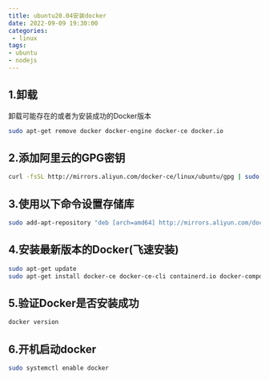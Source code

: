 ```yaml
---
title: ubuntu20.04安装docker
date: 2022-09-09 19:30:00
categories:
 - linux
tags:
- ubuntu
- nodejs
---
```


## 1.卸载
卸载可能存在的或者为安装成功的Docker版本
```bash
sudo apt-get remove docker docker-engine docker-ce docker.io
```

## 2.添加阿里云的GPG密钥
```bash	
curl -fsSL http://mirrors.aliyun.com/docker-ce/linux/ubuntu/gpg | sudo apt-key add -
```

## 3.使用以下命令设置存储库
```bash
sudo add-apt-repository "deb [arch=amd64] http://mirrors.aliyun.com/docker-ce/linux/ubuntu $(lsb_release -cs) stable"
```

## 4.安装最新版本的Docker(飞速安装)
```bash
sudo apt-get update
sudo apt-get install docker-ce docker-ce-cli containerd.io docker-compose-plugin
```

## 5.验证Docker是否安装成功
```bash
docker version
```

## 6.开机启动docker
```bash
sudo systemctl enable docker
```